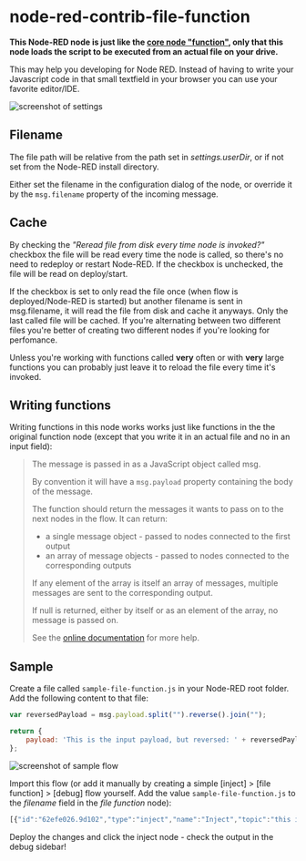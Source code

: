 # node-red-contrib-file-function

**This Node-RED node is just like the [core node "function"](http://nodered.org/docs/writing-functions.html), only that this node loads the script to be executed from an actual file on your drive.**

This may help you developing for Node RED. Instead of having to write your Javascript code in that small textfield in your browser you can use your favorite editor/IDE. 

![screenshot of settings](https://raw.githubusercontent.com/emiloberg/node-red-contrib-file-function/master/docs/screenshot-settings.png)

## Filename
The file path will be relative from the path set in _settings.userDir_, or if not set from the Node-RED install directory.

Either set the filename in the configuration dialog of the node, or override it by the `msg.filename` property of the incoming message.

## Cache
By checking the _"Reread file from disk every time node is invoked?"_ checkbox the file will be read every time the node is called, so there's no need to redeploy or restart Node-RED. If the checkbox is unchecked, the file will be read on deploy/start.

If the checkbox is set to only read the file once (when flow is deployed/Node-RED is started) but another filename is sent in msg.filename, it will read the file from disk and cache it anyways. Only the last called file will be cached. If you're alternating between two different files you're better of creating two different nodes if you're looking for perfomance.

Unless you're working with functions called __very__ often or with __very__ large functions you can probably just leave it to reload the file every time it's invoked.


## Writing functions

Writing functions in this node works works just like functions in the the original function node (except that you write it in an actual file and no in an input field):

> The message is passed in as a JavaScript object called msg.
> 
> By convention it will have a `msg.payload` property containing the body of the message.
> 
> The function should return the messages it wants to pass on to the next nodes in the flow. It can return:
> 
> * a single message object - passed to nodes connected to the first output
> * an array of message objects - passed to nodes connected to the corresponding outputs
> 
> If any element of the array is itself an array of messages, multiple messages are sent to the corresponding output.
> 
> If null is returned, either by itself or as an element of the array, no message is passed on.
> 
> See the [online documentation](http://nodered.org/docs/writing-functions.html) for more help.


## Sample
Create a file called `sample-file-function.js` in your Node-RED root folder. Add the following content to that file:

```javascript
var reversedPayload = msg.payload.split("").reverse().join("");

return {
    payload: 'This is the input payload, but reversed: ' + reversedPayload
};
```

![screenshot of sample flow](https://raw.githubusercontent.com/emiloberg/node-red-contrib-file-function/master/docs/screenshot-flow.png)

Import this flow (or add it manually by creating a simple [inject] > [file function] > [debug] flow yourself. Add the value `sample-file-function.js` to the _filename_ field in the _file function_ node):

```javascript
[{"id":"62efe026.9d102","type":"inject","name":"Inject","topic":"this is topic from the function","payload":"this data is feeded to the function","payloadType":"string","repeat":"","crontab":"","once":false,"x":303,"y":119,"z":"dd1ad5c3.22e528","wires":[["fd11ceda.02ee3"]]},{"id":"fd11ceda.02ee3","type":"file function","name":"","filename":"sample-file-function.js","outputs":"1","x":508,"y":119,"z":"dd1ad5c3.22e528","wires":[["7e85f5db.817a0c"]]},{"id":"7e85f5db.817a0c","type":"debug","name":"","active":true,"console":"false","complete":"true","x":723,"y":118,"z":"dd1ad5c3.22e528","wires":[]}]
```

Deploy the changes and click the inject node - check the output in the debug sidebar!

